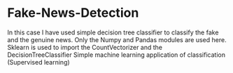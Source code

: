 # Fake-News-Detection
In this case I have used simple decision tree classifier to classify the fake and the genuine news.
Only the Numpy and Pandas modules are used here.
Sklearn is used to import the CountVectorizer and the DecisionTreeClassifier
Simple machine learning application of classification (Supervised learning)
